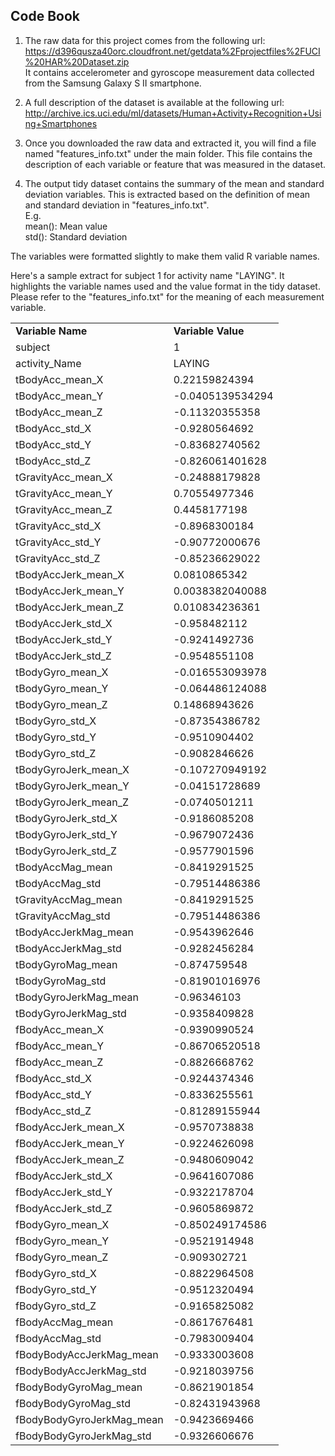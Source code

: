 ## Code Book

1. The raw data for this project comes from the following url: <br>
https://d396qusza40orc.cloudfront.net/getdata%2Fprojectfiles%2FUCI%20HAR%20Dataset.zip<br>
It contains accelerometer and gyroscope measurement data collected from the Samsung Galaxy S II smartphone.

2. A full description of the dataset is available at the following url: <br>
http://archive.ics.uci.edu/ml/datasets/Human+Activity+Recognition+Using+Smartphones 

3. Once you downloaded the raw data and extracted it, you will find a file named "features_info.txt" under the main folder. This file contains the description of each variable or feature that was measured in the dataset.

4. The output tidy dataset contains the summary of the mean and standard deviation variables. This is extracted based on the definition of mean and standard deviation in "features_info.txt".<br>
E.g. <br>
mean(): Mean value<br>
std(): Standard deviation<br>

The variables were formatted slightly to make them valid R variable names.<br>


Here's a sample extract for subject 1 for activity name "LAYING". It highlights the variable names used and the value format in the tidy dataset. Please refer to the "features_info.txt" for the meaning of each measurement variable.<br>
<table>
<tr>
<td><b>Variable Name</b></td>
<td><b>Variable Value</b></td>
</tr>
<tr>
<td>subject</td>
<td>1</td>
</tr>
<tr>
<td>activity_Name</td>
<td>LAYING</td>
</tr>
<tr>
<td>tBodyAcc_mean_X</td>
<td>0.22159824394</td>
</tr>
<tr>
<td>tBodyAcc_mean_Y</td>
<td>-0.0405139534294</td>
</tr>
<tr>
<td>tBodyAcc_mean_Z</td>
<td>-0.11320355358</td>
</tr>
<tr>
<td>tBodyAcc_std_X</td>
<td>-0.9280564692</td>
</tr>
<tr>
<td>tBodyAcc_std_Y</td>
<td>-0.83682740562</td>
</tr>
<tr>
<td>tBodyAcc_std_Z</td>
<td>-0.826061401628</td>
</tr>
<tr>
<td>tGravityAcc_mean_X</td>
<td>-0.24888179828</td>
</tr>
<tr>
<td>tGravityAcc_mean_Y</td>
<td>0.70554977346</td>
</tr>
<tr>
<td>tGravityAcc_mean_Z</td>
<td>0.4458177198</td>
</tr>
<tr>
<td>tGravityAcc_std_X</td>
<td>-0.8968300184</td>
</tr>
<tr>
<td>tGravityAcc_std_Y</td>
<td>-0.90772000676</td>
</tr>
<tr>
<td>tGravityAcc_std_Z</td>
<td>-0.85236629022</td>
</tr>
<tr>
<td>tBodyAccJerk_mean_X</td>
<td>0.0810865342</td>
</tr>
<tr>
<td>tBodyAccJerk_mean_Y</td>
<td>0.0038382040088</td>
</tr>
<tr>
<td>tBodyAccJerk_mean_Z</td>
<td>0.010834236361</td>
</tr>
<tr>
<td>tBodyAccJerk_std_X</td>
<td>-0.958482112</td>
</tr>
<tr>
<td>tBodyAccJerk_std_Y</td>
<td>-0.9241492736</td>
</tr>
<tr>
<td>tBodyAccJerk_std_Z</td>
<td>-0.9548551108</td>
</tr>
<tr>
<td>tBodyGyro_mean_X</td>
<td>-0.016553093978</td>
</tr>
<tr>
<td>tBodyGyro_mean_Y</td>
<td>-0.064486124088</td>
</tr>
<tr>
<td>tBodyGyro_mean_Z</td>
<td>0.14868943626</td>
</tr>
<tr>
<td>tBodyGyro_std_X</td>
<td>-0.87354386782</td>
</tr>
<tr>
<td>tBodyGyro_std_Y</td>
<td>-0.9510904402</td>
</tr>
<tr>
<td>tBodyGyro_std_Z</td>
<td>-0.9082846626 </td>
</tr>
<tr>
<td>tBodyGyroJerk_mean_X</td>
<td>-0.107270949192</td>
</tr>
<tr>
<td>tBodyGyroJerk_mean_Y</td>
<td>-0.04151728689</td>
</tr>
<tr>
<td>tBodyGyroJerk_mean_Z</td>
<td>-0.0740501211</td>
</tr>
<tr>
<td>tBodyGyroJerk_std_X</td>
<td>-0.9186085208</td>
</tr>
<tr>
<td>tBodyGyroJerk_std_Y</td>
<td>-0.9679072436</td>
</tr>
<tr>
<td>tBodyGyroJerk_std_Z</td>
<td>-0.9577901596</td>
</tr>
<tr>
<td>tBodyAccMag_mean</td>
<td>-0.8419291525</td>
</tr>
<tr>
<td>tBodyAccMag_std</td>
<td>-0.79514486386</td>
</tr>
<tr>
<td>tGravityAccMag_mean</td>
<td>-0.8419291525</td>
</tr>
<tr>
<td>tGravityAccMag_std</td>
<td>-0.79514486386</td>
</tr>
<tr>
<td>tBodyAccJerkMag_mean</td>
<td>-0.9543962646</td>
</tr>
<tr>
<td>tBodyAccJerkMag_std</td>
<td>-0.9282456284</td>
</tr>
<tr>
<td>tBodyGyroMag_mean</td>
<td>-0.874759548</td>
</tr>
<tr>
<td>tBodyGyroMag_std</td>
<td>-0.81901016976</td>
</tr>
<tr>
<td>tBodyGyroJerkMag_mean</td>
<td>-0.96346103</td>
</tr>
<tr>
<td>tBodyGyroJerkMag_std</td>
<td>-0.9358409828</td>
</tr>
<tr>
<td>fBodyAcc_mean_X</td>
<td>-0.9390990524</td>
</tr>
<tr>
<td>fBodyAcc_mean_Y</td>
<td>-0.86706520518</td>
</tr>
<tr>
<td>fBodyAcc_mean_Z</td>
<td>-0.8826668762</td>
</tr>
<tr>
<td>fBodyAcc_std_X</td>
<td>-0.9244374346</td>
</tr>
<tr>
<td>fBodyAcc_std_Y</td>
<td>-0.8336255561</td>
</tr>
<tr>
<td>fBodyAcc_std_Z</td>
<td>-0.81289155944</td>
</tr>
<tr>
<td>fBodyAccJerk_mean_X</td>
<td>-0.9570738838</td>
</tr>
<tr>
<td>fBodyAccJerk_mean_Y</td>
<td>-0.9224626098</td>
</tr>
<tr>
<td>fBodyAccJerk_mean_Z</td>
<td>-0.9480609042</td>
</tr>
<tr>
<td>fBodyAccJerk_std_X</td>
<td>-0.9641607086</td>
</tr>
<tr>
<td>fBodyAccJerk_std_Y</td>
<td>-0.9322178704</td>
</tr>
<tr>
<td>fBodyAccJerk_std_Z</td>
<td>-0.9605869872</td>
</tr>
<tr>
<td>fBodyGyro_mean_X</td>
<td>-0.850249174586</td>
</tr>
<tr>
<td>fBodyGyro_mean_Y</td>
<td>-0.9521914948</td>
</tr>
<tr>
<td>fBodyGyro_mean_Z</td>
<td>-0.909302721</td>
</tr>
<tr>
<td>fBodyGyro_std_X</td>
<td>-0.8822964508</td>
</tr>
<tr>
<td>fBodyGyro_std_Y</td>
<td>-0.9512320494</td>
</tr>
<tr>
<td>fBodyGyro_std_Z</td>
<td>-0.9165825082</td>
</tr>
<tr>
<td>fBodyAccMag_mean</td>
<td>-0.8617676481</td>
</tr>
<tr>
<td>fBodyAccMag_std</td>
<td>-0.7983009404</td>
</tr>
<tr>
<td>fBodyBodyAccJerkMag_mean</td>
<td>-0.9333003608</td>
</tr>
<tr>
<td>fBodyBodyAccJerkMag_std</td>
<td>-0.9218039756</td>
</tr>
<tr>
<td>fBodyBodyGyroMag_mean</td>
<td>-0.8621901854</td>
</tr>
<tr>
<td>fBodyBodyGyroMag_std</td>
<td>-0.82431943968</td>
</tr>
<tr>
<td>fBodyBodyGyroJerkMag_mean</td>
<td>-0.9423669466</td>
</tr>
<tr>
<td>fBodyBodyGyroJerkMag_std</td>
<td>-0.9326606676</td>
</tr>
</table>



